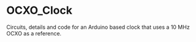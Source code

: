 # OCXO_Clock
Circuits, details and code for an Arduino based clock that uses a 10 MHz OCXO as a reference. 
